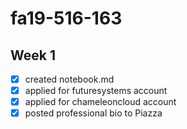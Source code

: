 # fa19-516-163

## Week 1

- [x] created notebook.md
- [x] applied for futuresystems account
- [x] applied for chameleoncloud account
- [x] posted professional bio to Piazza
